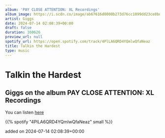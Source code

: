 ```yaml
---
album: 'PAY CLOSE ATTENTION: XL Recordings'
album_image: https://i.scdn.co/image/ab67616d0000b273d76cc1099dd23ce8bdfd6cc2
artist: Giggs
date: 2024-07-14 02:08:39+00:00
draft: false
duration: 160626
preview_url: null
spotify_url: https://open.spotify.com/track/4PlLA6QRD4YQmlwQfaNeaz
title: Talkin the Hardest
type: music
---
```



# Talkin the Hardest

## Giggs on the album PAY CLOSE ATTENTION: XL Recordings

You can listen [here](https://open.spotify.com/track/4PlLA6QRD4YQmlwQfaNeaz)

{{% spotify "4PlLA6QRD4YQmlwQfaNeaz" small %}}

added on 2024-07-14 02:08:39+00:00